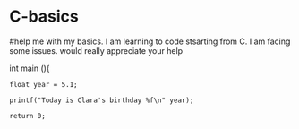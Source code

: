 # C-basics
#help me with my basics. I am learning to code stsarting from C. I am facing some issues. would really appreciate your help


int main (){

    float year = 5.1;

    printf("Today is Clara's birthday %f\n" year);

    return 0;
